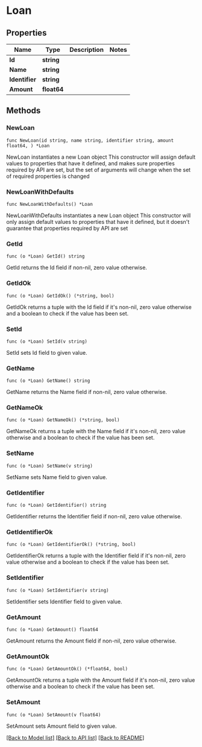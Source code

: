 # Loan

## Properties

Name | Type | Description | Notes
------------ | ------------- | ------------- | -------------
**Id** | **string** |  | 
**Name** | **string** |  | 
**Identifier** | **string** |  | 
**Amount** | **float64** |  | 

## Methods

### NewLoan

`func NewLoan(id string, name string, identifier string, amount float64, ) *Loan`

NewLoan instantiates a new Loan object
This constructor will assign default values to properties that have it defined,
and makes sure properties required by API are set, but the set of arguments
will change when the set of required properties is changed

### NewLoanWithDefaults

`func NewLoanWithDefaults() *Loan`

NewLoanWithDefaults instantiates a new Loan object
This constructor will only assign default values to properties that have it defined,
but it doesn't guarantee that properties required by API are set

### GetId

`func (o *Loan) GetId() string`

GetId returns the Id field if non-nil, zero value otherwise.

### GetIdOk

`func (o *Loan) GetIdOk() (*string, bool)`

GetIdOk returns a tuple with the Id field if it's non-nil, zero value otherwise
and a boolean to check if the value has been set.

### SetId

`func (o *Loan) SetId(v string)`

SetId sets Id field to given value.


### GetName

`func (o *Loan) GetName() string`

GetName returns the Name field if non-nil, zero value otherwise.

### GetNameOk

`func (o *Loan) GetNameOk() (*string, bool)`

GetNameOk returns a tuple with the Name field if it's non-nil, zero value otherwise
and a boolean to check if the value has been set.

### SetName

`func (o *Loan) SetName(v string)`

SetName sets Name field to given value.


### GetIdentifier

`func (o *Loan) GetIdentifier() string`

GetIdentifier returns the Identifier field if non-nil, zero value otherwise.

### GetIdentifierOk

`func (o *Loan) GetIdentifierOk() (*string, bool)`

GetIdentifierOk returns a tuple with the Identifier field if it's non-nil, zero value otherwise
and a boolean to check if the value has been set.

### SetIdentifier

`func (o *Loan) SetIdentifier(v string)`

SetIdentifier sets Identifier field to given value.


### GetAmount

`func (o *Loan) GetAmount() float64`

GetAmount returns the Amount field if non-nil, zero value otherwise.

### GetAmountOk

`func (o *Loan) GetAmountOk() (*float64, bool)`

GetAmountOk returns a tuple with the Amount field if it's non-nil, zero value otherwise
and a boolean to check if the value has been set.

### SetAmount

`func (o *Loan) SetAmount(v float64)`

SetAmount sets Amount field to given value.



[[Back to Model list]](../README.md#documentation-for-models) [[Back to API list]](../README.md#documentation-for-api-endpoints) [[Back to README]](../README.md)


